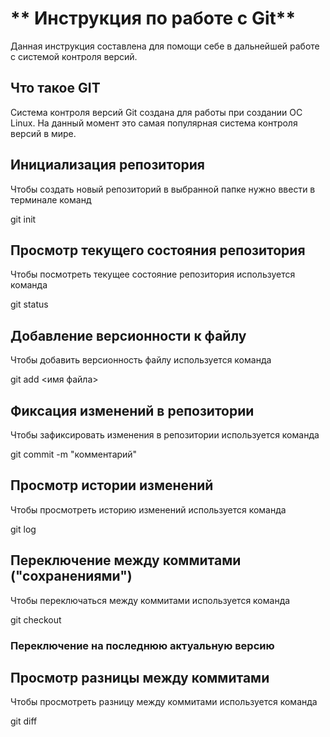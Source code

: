 # ** Инструкция по работе с Git**

Данная инструкция составлена для помощи себе в дальнейшей работе с системой контроля версий.

## Что такое GIT 

Система контроля версий Git создана для работы при создании ОС Linux. На данный момент это самая популярная система контроля версий в мире.


## Инициализация  репозитория

Чтобы создать новый репозиторий в выбранной папке нужно ввести в терминале команд

git init


## Просмотр текущего состояния репозитория

Чтобы посмотреть текущее состояние репозитория используется команда

git status


## Добавление версионности к файлу

Чтобы добавить версионность файлу используется команда

git add <имя файла>


## Фиксация изменений в репозитории

Чтобы зафиксировать изменения в репозитории используется команда 

git commit -m "комментарий"


## Просмотр истории изменений

Чтобы просмотреть историю изменений используется команда

git log


## Переключение между коммитами ("сохранениями")

Чтобы переключаться между коммитами используется команда 

git checkout


### Переключение на последнюю актуальную версию

## Просмотр  разницы между коммитами

Чтобы просмотреть разницу между коммитами используется команда 

git diff

